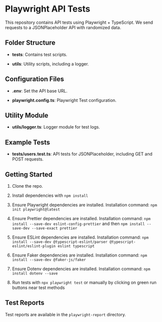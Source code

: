 # Playwright API Tests

This repository contains API tests using Playwright + TypeScript. We send requests to a JSONPlaceholder API with randomized data.

## Folder Structure

- **tests**: Contains test scripts.

- **utils**: Utility scripts, including a logger.

## Configuration Files

- **.env**: Set the API base URL.

- **playwright.config.ts**: Playwright Test configuration.

## Utility Module

- **utils/logger.ts**: Logger module for test logs.

## Example Tests

- **tests/users.test.ts**: API tests for JSONPlaceholder, including GET and POST requests.

## Getting Started

1. Clone the repo.

2. Install dependencies with `npm install`

3. Ensure Playwright dependencies are installed. Installation command: `npm init playwright@latest`

4. Ensure Prettier dependencies are installed. Installation command: `npm install --save-dev eslint-config-prettier` and then `npm install --save-dev --save-exact prettier`

5. Ensure ESLint dependencies are installed. Installation command: `npm install --save-dev @typescript-eslint/parser @typescript-eslint/eslint-plugin eslint typescript`

6. Ensure Faker dependencies are installed. Installation command: `npm install --save-dev @faker-js/faker`

7. Ensure Dotenv dependencies are installed. Installation command: `npm install dotenv --save`

8. Run tests with `npx playwright test` or manually by clicking on green run buttons near test methods

## Test Reports

Test reports are available in the `playwright-report` directory.